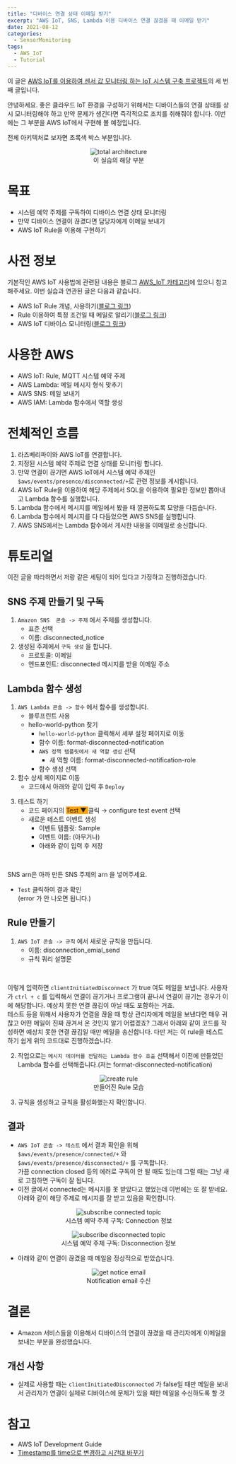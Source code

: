 ```yaml
---
title: "디바이스 연결 상태 이메일 받기" 
excerpt: "AWS IoT, SNS, Lambda 이용 디바이스 연결 끊겼을 때 이메일 받기"
date: 2021-08-12
categories: 
  - SensorMonitoring
tags:
  - AWS_IoT
  - Tutorial
---
```


이 글은 [AWS IoT를 이용하여 센서 값 모니터링 하는 IoT 시스템 구축 프로젝트](https://dongwon18.github.io/categories/#sensormonitoring)의 세 번째 글입니다.

안녕하세요. 좋은 클라우드 IoT 환경을 구성하기 위해서는 디바이스들의 연결 상태를 상시 모니터링해야 하고 만약 문제가 생긴다면 즉각적으로 조치를 취해줘야 합니다. 이번에는 그 부분을 AWS IoT에서 구현해 볼 예정입니다. 

전체 아키텍처로 보자면 초록색 박스 부분입니다. 

<p align = "center">
  <img src = "/assets/images/프로젝트2.png" alt = "total architecture"> <br/>
  이 실습의 해당 부분
</p>

# 목표

- 시스템 예약 주제를 구독하여 디바이스 연결 상태 모니터링
- 만약 디바이스 연결이 끊겼다면 담당자에게 이메일 보내기
- AWS IoT Rule을 이용해 구현하기

# 사전 정보

기본적인 AWS IoT 사용법에 관련된 내용은 블로그 [AWS_IoT 카테고리](https://dongwon18.github.io/categories/#aws_iot)에 있으니 참고해주세요. 이번 실습과 연관된 글은 다음과 같습니다. 

- AWS IoT Rule 개념, 사용하기([블로그 링크](https://dongwon18.github.io/aws_iot/AWS-IoT-Rule-tutorial/))
- Rule 이용하여 특정 조건일 때 메일로 알리기([블로그 링크](https://dongwon18.github.io/aws_iot/Sending-email-in-AWS-IoT/))
- AWS IoT 디바이스 모니터링([블로그 링크](https://dongwon18.github.io/aws_iot/get-connection-state-using-LWT-in-AWS-IoT/))

# 사용한 AWS

- AWS IoT: Rule, MQTT 시스템 예약 주제
- AWS Lambda: 메일 메시지 형식 맞추기
- AWS SNS: 메일 보내기
- AWS IAM: Lambda 함수에서 역할 생성

# 전체적인 흐름

1. 라즈베리파이와 AWS IoT를 연결합니다.
2. 지정된 시스템 예약 주제로 연결 상태를 모니터링 합니다.
3. 만약 연결이 끊기면 AWS IoT에서 시스템 예약 주제인  `$aws/events/presence/disconnected/+`로 관련 정보를 게시합니다.
4. AWS IoT Rule을 이용하여 해당 주제에서 SQL을 이용하여 필요한 정보만 뽑아내고 Lambda 함수를 실행합니다.
5. Lambda 함수에서 메시지를 메일에서 봤을 때 깔끔하도록 모양을 다듬습니다.
6. Lambda 함수에서 메시지를 다 다듬었으면 AWS SNS를 실행합니다. 
7. AWS SNS에서는 Lambda 함수에서 게시한 내용을 이메일로 송신합니다. 

# 튜토리얼

이전 글을 따라하면서 저랑 같은 세팅이 되어 있다고 가정하고 진행하겠습니다.

## SNS 주제 만들기 및 구독

1. `Amazon SNS  콘솔 -> 주제` 에서 주제를 생성합니다.
    - 표준 선택
    - 이름: disconnected_notice
2. 생성된 주제에서 `구독 생성` 을 합니다.
    - 프로토콜: 이메일
    - 엔드포인트: disconnected 메시지를 받을 이메일 주소

## Lambda 함수 생성

1. `AWS Lambda 콘솔 -> 함수` 에서 함수를 생성합니다.
    - 블루프린트 사용
    - hello-world-python 찾기
        - `hello-world-python` 클릭해서 세부 설정 페이지로 이동
        - 함수 이름:  format-disconnected-notification
        - `AWS 정책 템플릿에서 새 역할 생성` 선택
            - 새 역할 이름: format-disconnected-notification-role
        - 함수 생성 선택
2. 함수 상세 페이지로 이동
    - 코드에서 아래와 같이 입력 후 `Deploy`

<script src="[https://gist.github.com/dongwon18/882e3433a473a2821afeef2404015c7a.js](https://gist.github.com/dongwon18/882e3433a473a2821afeef2404015c7a.js)"></script>

3. 테스트 하기
    - 코드 페이지의 <span style="background-color:orange;">Test ▼ </span>클릭 → configure test event 선택
    - 새로운 테스트 이벤트 생성
        - 이벤트 템플릿: Sample
        - 이벤트 이름: (아무거나)
        - 아래와 같이 입력 후 저장
<script src="[https://gist.github.com/dongwon18/4ea29d35af94aefbe0d6971b93725e07.js](https://gist.github.com/dongwon18/4ea29d35af94aefbe0d6971b93725e07.js)"></script> <br/>
   SNS arn은 아까 만든 SNS 주제의 arn 을 넣어주세요.
   - `Test` 클릭하여 결과 확인  
    (error 가 안 나오면 됩니다.)

## Rule 만들기

1. `AWS IoT 콘솔 -> 규칙` 에서 새로운 규칙을 만듭니다.
    - 이름: disconnection_emial_send
    - 규칙 쿼리 설명문

<script src="[https://gist.github.com/dongwon18/50b90153ec56ce2de5bd35e64315b952.js](https://gist.github.com/dongwon18/50b90153ec56ce2de5bd35e64315b952.js)"></script> <br/>   
   이렇게 입력하면 `clientInitiatedDisconnect` 가 true 여도 메일을 보냅니다. 사용자가 `ctrl + c` 를 입력해서 연결이 끊기거나 프로그램이 끝나서 연결이 끊기는 경우가 이에 해당합니다. 예상치 못한 연결 끊김이 아닐 때도 포함하는 거죠.  
   테스트 등을 위해서 사용자가 연결을 끊을 때 항상 관리자에게 메일을 보낸다면 매우 귀찮고 어떤 메일이 진짜 끊겨서 온 것인지 알기 어렵겠죠? 그래서 아래와 같이 코드를 작성하면 예상치 못한 연결 끊김일 때만 메일을 송신합니다. 다만 저는 이 rule을 테스트 하기 쉽게 위의 코드대로 진행하겠습니다.
<script src="[https://gist.github.com/dongwon18/66fa8d4e18caaf6597bf4d4cf0794f87.js](https://gist.github.com/dongwon18/66fa8d4e18caaf6597bf4d4cf0794f87.js)"></script>

2.  작업으로는 `메시지 데이터를 전달하는 Lambda 함수 호출` 선택해서 이전에 만들었던 Lambda 함수를 선택해줍니다.(저는 format-disconnected-notification) 

<p align = "center">
  <img src = "/assets/images/noice_disconnection4.PNG" alt = "create rule"> <br/>
  만들어진 Rule 모습
</p>
 
3. 규칙을 생성하고 규칙을 활성화했는지 확인합니다.

## 결과

- `AWS IoT 콘솔 -> 테스트` 에서 결과 확인을 위해 `$aws/events/presence/connected/+` 와 `$aws/events/presence/disconnected/+` 를 구독합니다.   
가끔 connection closed 등의 에러로 구독이 안 될 때도 있는데 그럴 때는 그냥 새로 고침하면 구독이 잘 됩니다.
- 이전 글에서 connected는 메시지를 못 받았다고 했었는데 이번에는 또 잘 받네요. 아래와 같이 해당 주제로 메시지를 잘 받고 있음을 확인합니다.

<p align = "center">
  <img src = "/assets/images/noice_disconnection2.PNG" alt = "subscribe connected topic"> <br/>
  시스템 예약 주제 구독: Connection 정보 
</p>

<p align = "center">
  <img src = "/assets/images/noice_disconnection3.PNG" alt = "subscribe disconnected topic"> <br/>
  시스템 예약 주제 구독: Disconnection 정보
</p>


- 아래와 같이 연결이 끊겼을 때 메일을 정상적으로 받았습니다.

<p align = "center">
  <img src = "/assets/images/noice_disconnection.PNG" alt = "get notice email"> <br/>
  Notification email 수신
</p>


# 결론

- Amazon 서비스들을 이용해서 디바이스의 연결이 끊겼을 때 관리자에게 이메일을 보내는 부분을 완성했습니다.

## 개선 사항

- 실제로 사용할 때는 `clientInitiatedDisconnected` 가 false일 때만 메일을 보내서 관리자가 연결이 실제로 디바이스에 문제가 있을 때만 메일을 수신하도록 할 것

# 참고

- AWS IoT Development Guide
- [Timestamp를 time으로 변경하고 시간대 바꾸기](https://jwkim96.tistory.com/145)

